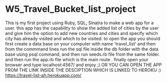 # W5_Travel_Bucket_list_project

This is my first project using Ruby, SQL, Sinatra to make a web app for a user.
this app has the capability to show the added list of cities by the user and give him the option to add new countries and cities and specify which city has already visited and which to be visited.
to open the app you should first create a data base on your computer with name 'travel_list' and then from the commmand lines run the sql file inside the db folder with the data base using psql command, and then run seeds.rb file from the same folder.
and then run the app.rb file which is the main route .
finally open your browser and type localhost:4567/ and enjoy ;)
OR YOU CAN OPEN THE APP FROM THE LINK INSIDE THE DESCIPTION WHICH IS LINKED TO HEROKU :)
https://travel-list-ah.herokuapp.com/
